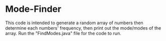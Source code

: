 # Mode-Finder
This code is intended to generate a random array of numbers then determine each numbers' frequency, then print out the mode/modes of the array. Run the "FindModes.java" file for the code to run.
